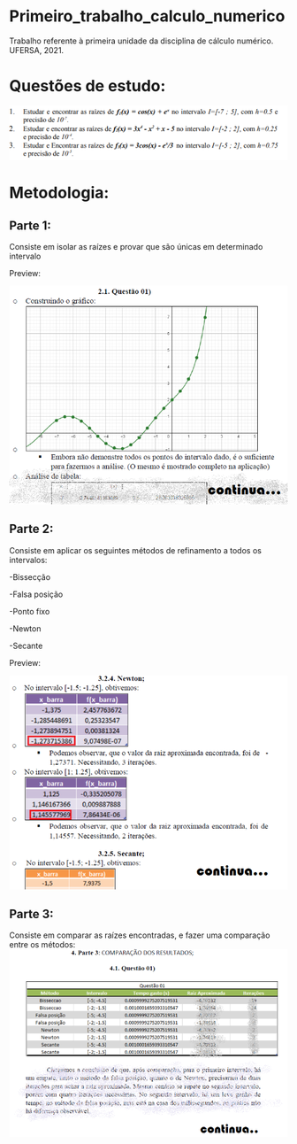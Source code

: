 # Primeiro_trabalho_calculo_numerico
 Trabalho referente à primeira unidade da disciplina de cálculo numérico. UFERSA, 2021.

 <h1>Questões de estudo: </h1>
<img src="images/questoes.png"></img>
<h1>Metodologia:</h1>
<h2>    Parte 1:</h2>
<p>Consiste em isolar as raízes e provar que são únicas em determinado intervalo</p>
<p>Preview: </p>
<img src="images/preview_0.png"></img>
<h2>    Parte 2:</h2>
<p>Consiste em aplicar os seguintes métodos de refinamento a todos os intervalos:</p>
<p>-Bissecção</p>
<p>-Falsa posição</p>
<p>-Ponto fixo</p>
<p>-Newton</p>
<p>-Secante</p>
<p>Preview: </p>
<img src="images/preview_1.png"></img>
<h2>    Parte 3:</h2>
<p>Consiste em comparar as raízes encontradas, e fazer uma comparação entre os métodos:
<img src="images/preview_2.png"></img>







